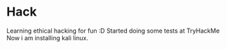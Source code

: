 # Hack

Learning ethical hacking for fun :D 
Started doing some tests at TryHackMe
Now i am installing kali linux.